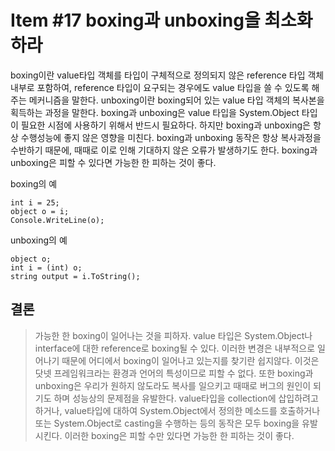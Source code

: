 # Item #17 boxing과 unboxing을 최소화하라

boxing이란 value타입 객체를 타입이 구체적으로 정의되지 않은 reference 타입 객체 내부로 포함하여, reference 타입이 요구되는 경우에도 value 타입을 쓸 수 있도록 해주는 메커니즘을 말한다. unboxing이란 boxing되어 있는 value 타입 객체의 복사본을 획득하는 과정을 말한다. boxing과 unboxing은 value 타입을 System.Object 타입이 필요한 시점에 사용하기 위해서 반드시 필요하다. 하지만 boxing과 unboxing은 항상 수행성능에 좋지 않은 영향을 미친다. boxing과 unboxing 동작은 항상 복사과정을 수반하기 때문에, 때때로 이로 인해 기대하지 않은 오류가 발생하기도 한다. boxing과 unboxing은 피할 수 있다면 가능한 한 피하는 것이 좋다.

boxing의 예
```
int i = 25;
object o = i;
Console.WriteLine(o);
```

unboxing의 예
```
object o;
int i = (int) o;
string output = i.ToString();
```

## 결론
> 가능한 한 boxing이 일어나는 것을 피하자. value 타입은 System.Object나 interface에 대한 reference로 boxing될 수 있다. 이러한 변경은 내부적으로 일어나기 때문에 어디에서 boxing이 일어나고 있는지를 찾기란 쉽지않다. 이것은 닷넷 프레임워크라는 환경과 언어의 특성이므로 피할 수 없다. 또한 boxing과 unboxing은 우리가 원하지 않도라도 복사를 일으키고 때때로 버그의 원인이 되기도 하며 성능상의 문제점을 유발한다. value타입을 collection에 삽입하려고 하거나, value타입에 대하여 System.Object에서 정의한 메소드를 호출하거나 또는 System.Object로 casting을 수행하는 등의 동작은 모두 boxing을 유발시킨다. 이러한 boxing은 피할 수만 있다면 가능한 한 피하는 것이 좋다.
